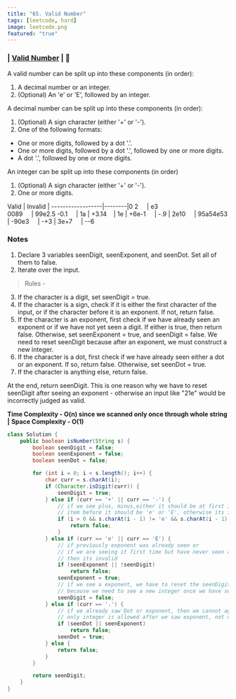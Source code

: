 ```yaml
---
title: "65. Valid Number"
tags: [leetcode, hard]
image: leetcode.png
featured: "true"
---
```


### | [Valid Number](https://leetcode.com/problems/valid-number/)  | :red_circle: 

A valid number can be split up into these components (in order):

1. A decimal number or an integer.
2. (Optional) An 'e' or 'E', followed by an integer.
   
A decimal number can be split up into these components (in order):
1. (Optional) A sign character (either '+' or '-').
2. One of the following formats:
* One or more digits, followed by a dot '.'.
* One or more digits, followed by a dot '.', followed by one or more digits.
* A dot '.', followed by one or more digits.

An integer can be split up into these components (in order)
1. (Optional) A sign character (either '+' or '-').
2. One or more digits.

Valid             | Invalid |
------------------|--------|0
2   &nbsp; &nbsp;  | e3  
0089 &nbsp; &nbsp; | 99e2.5 
-0.1 &nbsp; &nbsp; | 1a |
+3.14 &nbsp; &nbsp;| 1e | 
+6e-1 &nbsp; &nbsp; | -.9 |
2e10 &nbsp; &nbsp;  | 95a54e53 |
-90e3 &nbsp; &nbsp; | -+3 | 
3e+7 &nbsp; &nbsp;  | --6

###  Notes  

1. Declare 3 variables seenDigit, seenExponent, and seenDot. Set all of them to false.
2. Iterate over the input.
   
> Rules - 
3. If the character is a digit, set seenDigit = true.
4. If the character is a sign, check if it is either the first character of the input, or if the character before it is an exponent. If not, return false.
5. If the character is an exponent, first check if we have already seen an exponent or if we have not yet seen a digit. If either is true, then return false. Otherwise, set seenExponent = true, and seenDigit = false. We need to reset seenDigit because after an exponent, we must construct a new integer.
6. If the character is a dot, first check if we have already seen either a dot or an exponent. If so, return false. Otherwise, set seenDot = true.
7. If the character is anything else, return false.

At the end, return seenDigit. This is one reason why we have to reset seenDigit after seeing an exponent - otherwise an input like "21e" would be incorrectly judged as valid.

**Time Complexity - O(n) since we scanned only once through whole string |** 
**Space Complexity - O(1)**

```java
class Solution {
    public boolean isNumber(String s) {
        boolean seenDigit = false;
        boolean seenExponent = false;
        boolean seenDot = false;

        for (int i = 0; i < s.length(); i++) {
            char curr = s.charAt(i);
            if (Character.isDigit(curr)) {
                seenDigit = true;
            } else if (curr == '+' || curr == '-') {
                // if we see plus, minus,either it should be at first index or
                // item before it should be 'e' or 'E', otherwise its invalid
                if (i > 0 && s.charAt(i - 1) != 'e' && s.charAt(i - 1) != 'E') {
                    return false;
                }
            } else if (curr == 'e' || curr == 'E') {
                // if previously exponent was already seen or
                // if we are seeing it first time but have never seen a digit yet
                // then its invalid
                if (seenExponent || !seenDigit)
                    return false;
                seenExponent = true;
                // if we see a exponent, we have to reset the seenDigit flag
                // because we need to see a new integer once we have seen exponent
                seenDigit = false;
            } else if (curr == '.') {
                // if we already saw Dot or exponent, then we cannot again have a dot
                // only integer is allowed after we saw exponent, not dot
                if (seenDot || seenExponent)
                    return false;
                seenDot = true;
            } else {
                return false;
            }
        }

        return seenDigit;
    }
}

```